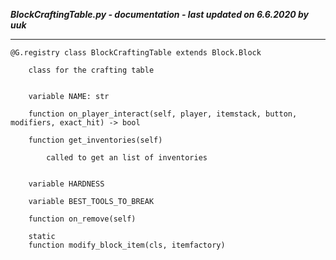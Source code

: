 ***BlockCraftingTable.py - documentation - last updated on 6.6.2020 by uuk***
___

    @G.registry class BlockCraftingTable extends Block.Block
        
        class for the crafting table


        variable NAME: str

        function on_player_interact(self, player, itemstack, button, modifiers, exact_hit) -> bool

        function get_inventories(self)
            
            called to get an list of inventories


        variable HARDNESS

        variable BEST_TOOLS_TO_BREAK

        function on_remove(self)

        static
        function modify_block_item(cls, itemfactory)